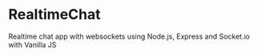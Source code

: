 # RealtimeChat
Realtime chat app with websockets using Node.js, Express and Socket.io with Vanilla JS
